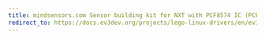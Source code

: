 ```yaml
---
title: mindsensors.com Sensor building kit for NXT with PCF8574 IC (PCF8574-Nx)
redirect_to: https://docs.ev3dev.org/projects/lego-linux-drivers/en/ev3dev-jessie/sensor_data.html#pcf8574
---
```

